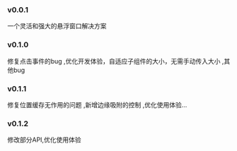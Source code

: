 ### v0.0.1
一个灵活和强大的悬浮窗口解决方案

### v0.1.0
修复点击事件的bug ,优化开发体验，自适应子组件的大小，无需手动传入大小 ,其他bug

### v0.1.1
修复位置缓存无作用的问题 ,新增边缘吸附的控制 ,优化使用体验...

### v0.1.2
修改部分API,优化使用体验